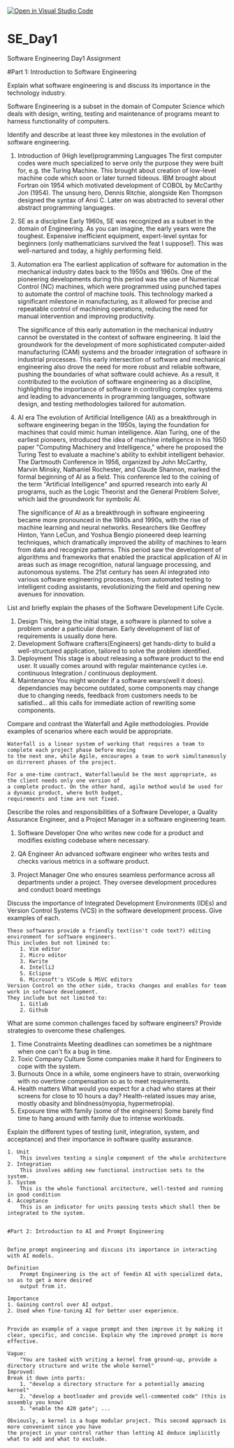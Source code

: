 [![Open in Visual Studio Code](https://classroom.github.com/assets/open-in-vscode-2e0aaae1b6195c2367325f4f02e2d04e9abb55f0b24a779b69b11b9e10269abc.svg)](https://classroom.github.com/online_ide?assignment_repo_id=15567399&assignment_repo_type=AssignmentRepo)
# SE_Day1
Software Engineering Day1 Assignment

#Part 1: Introduction to Software Engineering

Explain what software engineering is and discuss its importance in the technology industry.


Software Engineering is a subset in the domain of Computer Science which deals with design, 
writing, testing and maintenance of programs meant to harness functionality of computers.


Identify and describe at least three key milestones in the evolution of software engineering.


1. Introduction of (High level)programming Languages
    The first computer codes were much specialized to serve only the purpose they were built for, 
    e.g. the Turing Machine.
    This brought about creation of low-level machine code which soon or later turned tideous. 
    IBM brought about Fortran oin 1954 which motivated development of COBOL by McCarthy Jon (1954). 
    The unsung hero, Dennis Ritchie, alongside Ken Thompson designed the syntax of Ansi C. 
    Later on was abstracted to several other abstract programming languages.

2. SE as a discipline
    Early 1960s, SE was recognized as a subset in the domain of Engineering.
    As you can imagine, the early years were the toughest. Expensive inefficient equipment, 
    expert-level syntax for beginners (only mathematicians survived the feat I suppose!). 
    This was well-nartured and today, a highly performing field.

3. Automation era
    The earliest application of software for automation in the mechanical industry dates back to 
    the 1950s and 1960s. One of the pioneering developments during this period was the use of 
    Numerical Control (NC) machines, which were programmed using punched tapes to automate the 
    control of machine tools. This technology marked a significant milestone in manufacturing, 
    as it allowed for precise and repeatable control of machining operations, reducing the need 
    for manual intervention and improving productivity.

    The significance of this early automation in the mechanical industry cannot be overstated in 
    the context of software engineering. It laid the groundwork for the development of more 
    sophisticated computer-aided manufacturing (CAM) systems and the broader integration of software 
    in industrial processes. This early intersection of software and mechanical engineering also 
    drove the need for more robust and reliable software, pushing the boundaries of what software 
    could achieve. As a result, it contributed to the evolution of software engineering as a 
    discipline, highlighting the importance of software in controlling complex systems and leading to 
    advancements in programming languages, software design, and testing methodologies tailored for automation.

4. AI era
    The evolution of Artificial Intelligence (AI) as a breakthrough in software engineering began in 
    the 1950s, laying the foundation for machines that could mimic human intelligence. Alan Turing, 
    one of the earliest pioneers, introduced the idea of machine intelligence in his 1950 paper 
    "Computing Machinery and Intelligence," where he proposed the Turing Test to evaluate a machine's 
    ability to exhibit intelligent behavior. The Dartmouth Conference in 1956, organized by John McCarthy, 
    Marvin Minsky, Nathaniel Rochester, and Claude Shannon, marked the formal beginning of AI as a field. 
    This conference led to the coining of the term "Artificial Intelligence" and spurred research into 
    early AI programs, such as the Logic Theorist and the General Problem Solver, which laid the groundwork 
    for symbolic AI.

    The significance of AI as a breakthrough in software engineering became more pronounced in the 1980s 
    and 1990s, with the rise of machine learning and neural networks. Researchers like Geoffrey Hinton, 
    Yann LeCun, and Yoshua Bengio pioneered deep learning techniques, which dramatically improved the 
    ability of machines to learn from data and recognize patterns. This period saw the development of 
    algorithms and frameworks that enabled the practical application of AI in areas such as image recognition, 
    natural language processing, and autonomous systems. The 21st century has seen AI integrated into various 
    software engineering processes, from automated testing to intelligent coding assistants, revolutionizing 
    the field and opening new avenues for innovation.



List and briefly explain the phases of the Software Development Life Cycle.

1. Design
    This, being the initial stage, a software is planned to solve a problem under a particular domain.
    Early development of list of requirements is usually done here.
2. Development
    Software crafters(Engineers) get hands-dirty to build a well-structured application, tailored to solve 
    the problem identified.
3. Deployment
    This stage is about releasing a software product to the end user. It usually comes around with regular 
    maintenance cycles i.e. continuous Integration / continuous deployment.
4. Maintenance
    You might wonder if a software wears(well it does). dependancies may become outdated, some components 
    may change due to changing needs, feedback from customers needs to be satisfied... all this calls for 
    immediate action of rewriting some components.



Compare and contrast the Waterfall and Agile methodologies. Provide examples of scenarios where each would be appropriate.

    Waterfall is a linear system of working that requires a team to complete each project phase before moving 
    to the next one, while Agile, encourages a team to work simultaneously on dirrerent phases of the project.

    For a one-time contract, Waterfallwould be the most appropriate, as the client needs only one version of 
    a complete product. On the other hand, agile method would be used for a dynamic product, where both budget, 
    requirements and time are not fixed.


Describe the roles and responsibilities of a Software Developer, a Quality Assurance Engineer, and a Project Manager in a software engineering team.

1. Software Developer
    One who writes new code for a product and modifies existing codebase where necessary.

2. QA Engineer
    An advanced software engineer who writes tests and checks various metrics in a software product.

3. Project Manager
    One who ensures seamless performance across all departments under a project. They oversee development 
    procedures and conduct board meetings



Discuss the importance of Integrated Development Environments (IDEs) and Version Control Systems (VCS) in the software development process. Give examples of each.

    These softwares provide a friendly text(isn't code text?) editing environment for software engineers.
    This includes but not limined to:
        1. Vim editor
        2. Micro editor
        3. Kwrite
        4. IntelliJ
        5. Eclipse
        6. Microsoft's VSCode & MSVC editors
    Version Control on the other side, tracks changes and enables for team work in software development.
    They include but not limited to:
        1. Gitlab
        2. Github


What are some common challenges faced by software engineers? Provide strategies to overcome these challenges.

1. Time Constraints
    Meeting deadlines can sometimes be a nightmare when one can't fix a bug in time.
2. Toxic Company Culture
    Some companies make it hard for Engineers to cope with the system.
3. Burnouts
    Once in a while, some engineers have to strain, overworking with no overtime compensation
    so as to meet requirements.
4. Health matters
    What would you expect for a chad who stares at their screens for close to 10 hours a day?
    Health-related issues may arise, mostly obasity and blindness(myopia, hypermetropia).
5. Exposure time with family (some of the engineers)
    Some barely find time to hang around with family due to intense workloads.


Explain the different types of testing (unit, integration, system, and acceptance) and their importance in software quality assurance.
```plaintext
1. Unit
    This involves testing a single component of the whole architecture
2. Integration
    This involves adding new functional instruction sets to the system.
3. System
    This is the whole functional arcitecture, well-tested and running in good condition
4. Acceptance
    This is an indicator for units passing tests which shall then be integrated to the system.


#Part 2: Introduction to AI and Prompt Engineering


Define prompt engineering and discuss its importance in interacting with AI models.

Definition
    Prompt Engineering is the act of feedin AI with specialized data, so as to get a more desired
    output from it.

Importance
1. Gaining control over AI output.
2. Used when fine-tuning AI for better user experience.


Provide an example of a vague prompt and then improve it by making it clear, specific, and concise. Explain why the improved prompt is more effective.

Vague:
    "You are tasked with writing a kernel from ground-up, provide a directory structure and write the whole kernel"
Improved:
Break it down into parts:
    1. "develop a directory structure for a potentially amazing kernel"
    2. "develop a bootloader and provide well-commented code" (this is assembly you know)
    3. "enable the A20 gate"; ...

Obviously, a kernel is a huge modular project. This second approach is more convenient since you have 
the project in your control rather than letting AI deduce implicitly what to add and what to exclude.
